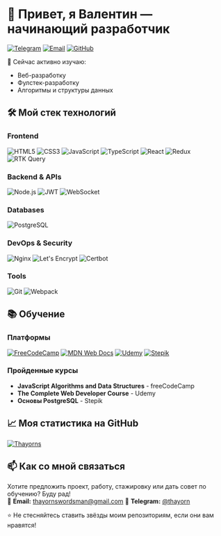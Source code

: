 # 👋 Привет, я Валентин — начинающий разработчик

[![Telegram](https://img.shields.io/badge/-Telegram-0088cc?style=flat&logo=Telegram&logoColor=white)](https://t.me/@thayorn)
[![Email](https://img.shields.io/badge/-Email-%23333?style=flat&logo=gmail)](mailto:thayornswordsman@gmail.com)
[![GitHub](https://img.shields.io/github/followers/Thayorns?label=Follow%20on%20GitHub&style=social)](https://github.com/Thayorns)

🔭 Сейчас активно изучаю:  
- Веб-разработку
- Фулстек-разработку
- Алгоритмы и структуры данных

## 🛠 Мой стек технологий

### Frontend
![HTML5](https://img.shields.io/badge/-HTML5-E34F26?style=flat&logo=html5&logoColor=white)
![CSS3](https://img.shields.io/badge/-CSS3-1572B6?style=flat&logo=css3&logoColor=white)
![JavaScript](https://img.shields.io/badge/-JavaScript-F7DF1E?style=flat&logo=javascript&logoColor=black)
![TypeScript](https://img.shields.io/badge/-TypeScript-3178C6?style=flat&logo=typescript&logoColor=white)
![React](https://img.shields.io/badge/-React-61DAFB?style=flat&logo=react&logoColor=black)
![Redux](https://img.shields.io/badge/-Redux-764ABC?style=flat&logo=redux&logoColor=white)
![RTK Query](https://img.shields.io/badge/-RTK_Query-764ABC?style=flat&logo=redux&logoColor=white)

### Backend & APIs
![Node.js](https://img.shields.io/badge/-Node.js-339933?style=flat&logo=node.js&logoColor=white)
![JWT](https://img.shields.io/badge/-JWT-000000?style=flat&logo=json-web-tokens&logoColor=white)
![WebSocket](https://img.shields.io/badge/-WebSocket-010101?style=flat&logo=websocket&logoColor=white)

### Databases
![PostgreSQL](https://img.shields.io/badge/-PostgreSQL-4169E1?style=flat&logo=postgresql&logoColor=white)

### DevOps & Security
![Nginx](https://img.shields.io/badge/-Nginx-009639?style=flat&logo=nginx&logoColor=white)
![Let's Encrypt](https://img.shields.io/badge/-Let's_Encrypt-003A70?style=flat&logo=lets-encrypt&logoColor=white)
![Certbot](https://img.shields.io/badge/-Certbot-003A70?style=flat&logo=lets-encrypt&logoColor=white)

### Tools
![Git](https://img.shields.io/badge/-Git-F05032?style=flat&logo=git&logoColor=white)
![Webpack](https://img.shields.io/badge/-Webpack-8DD6F9?style=flat&logo=webpack&logoColor=black)

## 📚 Обучение

### Платформы
[![FreeCodeCamp](https://img.shields.io/badge/-FreeCodeCamp-0A0A23?style=flat&logo=freecodecamp&logoColor=white)](https://www.freecodecamp.org/)
[![MDN Web Docs](https://img.shields.io/badge/-MDN_Web_Docs-000000?style=flat&logo=mdn-web-docs&logoColor=white)](https://developer.mozilla.org/)
[![Udemy](https://img.shields.io/badge/-Udemy-A435F0?style=flat&logo=udemy&logoColor=white)](https://www.udemy.com/)
[![Stepik](https://img.shields.io/badge/-Stepik-01AF00?style=flat&logo=stepik&logoColor=white)](https://stepik.org/)

### Пройденные курсы
- **JavaScript Algorithms and Data Structures** - freeCodeCamp
- **The Complete Web Developer Course** - Udemy
- **Основы PostgreSQL** - Stepik

## 📈 Моя статистика на GitHub

[![Thayorns](https://github-readme-stats.vercel.app/api?username=Thayorns&show_icons=true&theme=default)](https://github.com/Thayorns)

## 📫 Как со мной связаться

Хотите предложить проект, работу, стажировку или дать совет по обучению? Буду рад!  
📧 **Email:** thayornswordsman@gmail.com 
📱 **Telegram:** [@thayorn](https://t.me/@thayorn)  

⭐ Не стесняйтесь ставить звёзды моим репозиториям, если они вам нравятся!
